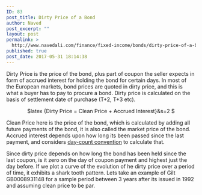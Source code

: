 ```yaml
---
ID: 83
post_title: Dirty Price of a Bond
author: Naved
post_excerpt: ""
layout: post
permalink: >
  http://www.navedali.com/finance/fixed-income/bonds/dirty-price-of-a-bond
published: true
post_date: 2017-05-31 18:14:38
---
```

Dirty Price is the price of the bond, plus part of coupon the seller expects in form of accrued interest for holding the bond for certain days. In most of the European markets, bond prices are quoted in dirty price, and this is what a buyer has to pay to procure a bond. Dirty price is calculated on the basis of settlement date of purchase (T+2, T+3 etc).
<p align="center">$latex
{Dirty Price = Clean Price + Accrued Interest}&amp;s=2
$</p>
Clean Price here is the price of the bond, which is calculated by adding all future payments of the bond, it is also called the market price of the bond.
Accrued interest depends upon how long its been passed since the last payment, and considers <a href="http://www.navedali.com/finance/fixed-income/bonds/day-count-convention-bonds">day-count convention</a> to calculate that.

Since dirty price depends on how long the bond has been held since the last coupon, is it zero on the day of coupon payment and highest just the day before. If we plot a curve of the evolution of he dirty price over a period of time, it exhibits a shark tooth pattern. Lets take an example of Gilt GB0008931148 for a sample period between 3 years after its issued in 1992 and assuming clean price to be par.